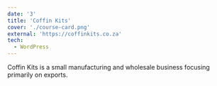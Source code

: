 ```yaml
---
date: '3'
title: 'Coffin Kits'
cover: './course-card.png'
external: 'https://coffinkits.co.za'
tech:
  - WordPress
---
```


Coffin Kits is a small manufacturing and wholesale business focusing primarily on exports.

